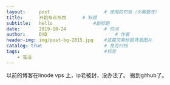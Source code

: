 ```yaml
---
layout:     post   				    # 使用的布局（不需要改）
title:      开始写点东西 	    # 标题
subtitle:   hello               #副标题
date:       2019-10-24 				# 时间
author:     DYD 						# 作者
header-img: img/post-bg-2015.jpg 	#这篇文章标题背景图片
catalog: true 						# 是否归档
tags:								#标签
    - 生活
---
```


以前的博客在linode vps 上，ip老被封，没办法了。
搬到github了。


